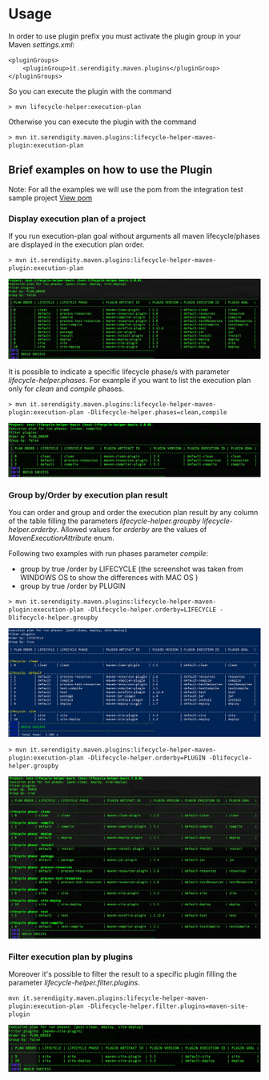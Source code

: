 # Usage

In order to use plugin prefix you must activate the plugin group in your Maven *settings.xml*:

```
<pluginGroups>
    <pluginGroup>it.serendigity.maven.plugins</pluginGroup>
</pluginGroups>
```

So you can execute the plugin with the command
```
> mvn lifecycle-helper:execution-plan
```

Otherwise you can execute the plugin with the command
```
> mvn it.serendigity.maven.plugins:lifecycle-helper-maven-plugin:execution-plan
```

## Brief examples on how to use the Plugin
Note: For all the examples we will use the pom from the integration test sample project
[View pom](https://github.com/serendipity-projects/lifecycle-helper-maven-plugin/blob/master/src/it/execution-plan/pom.xml)

### Display execution plan of a project

If you run execution-plan goal without arguments all maven lifecycle/phases are displayed in the execution plan order.

```
> mvn it.serendigity.maven.plugins:lifecycle-helper-maven-plugin:execution-plan
```

![Example](images/example_execution_plan.jpg)


It is possible to indicate a specific lifecycle phase/s with parameter *lifecycle-helper.phases*.
For example if you want to list the execution plan only for *clean* and *compile* phases.

```
> mvn it.serendigity.maven.plugins:lifecycle-helper-maven-plugin:execution-plan -Dlifecycle-helper.phases=clean,compile
```
![Example](images/example_execution_plan_phases.jpg)


### Group by/Order by execution plan result
You can order and group and order the execution plan result by any column of the table filling the parameters *lifecycle-helper.groupby* *lifecycle-helper.orderby*.
Allowed values for *orderby* are the values of *MavenExecutionAttribute* enum.

Following two examples with run phases parameter *compile*:

- group by true /order by LIFECYCLE (the screenshot was taken from WINDOWS OS to show the differences with MAC OS
)
- group by true /order by PLUGIN

```
> mvn it.serendigity.maven.plugins:lifecycle-helper-maven-plugin:execution-plan -Dlifecycle-helper.orderby=LIFECYCLE -Dlifecycle-helper.groupby
```

![Example](images/example_1.jpg)

```
> mvn it.serendigity.maven.plugins:lifecycle-helper-maven-plugin:execution-plan -Dlifecycle-helper.orderby=PLUGIN -Dlifecycle-helper.groupby

```

![Example](images/example_execution_plan_group_phase.jpg)

### Filter execution plan by plugins

Moreover it's possible to filter the result to a specific plugin filling the parameter *lifecycle-helper.filter.plugins*.

```
mvn it.serendigity.maven.plugins:lifecycle-helper-maven-plugin:execution-plan -Dlifecycle-helper.filter.plugins=maven-site-plugin
```

![Example](images/example_execution_plan_filter_plugin.jpg)
